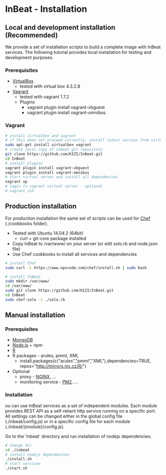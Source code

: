 # InBeat - Installation

## Local and development installation (Recommended)

We provide a set of installation scripts to build a complete image with InBeat services. The following tutorial provides local installation for testing and development purposes. 

### Prerequisites

- [VirtualBox](https://www.virtualbox.org/)
  * tested with virtual box 4.3.2.8
- [Vagrant](https://www.vagrantup.com/)
  * tested with vagrant  1.7.2
  * Plugins
    * vagrant plugin install vagrant-vbguest
    * vagrant plugin install vagrant-omnibus

### Vagrant

```bash
# install virtualbox and vagrant 
# if this does not proceed correctly, install latest version from virtualbox.org and vagrantup.com
sudo apt-get install virtualbox vagrant
# create local copy of inbeat git repository
git clone https://github.com/KIZI/InBeat.git
cd InBeat
# install plugins
vagrant plugin install vagrant-vbguest
vagrant plugin install vagrant-omnibus
# start virtual server and install all dependencies
vagrant up
# login to vagrant virtual server - optional
# vagrant ssh
```

## Production installation

For production installation the same set of scripts can be used for [Chef](https://www.chef.io/) (./cookbooks folder).

* Tested with Ubuntu 14.04.2 (64bit)
	* curl + git-core package installed
* Copy InBeat to /var/www/ on your server (or edit solo.rb and node.json file)
* Use Chef cookbooks to install all services and dependencies

```bash
# install Chef
sudo curl -L https://www.opscode.com/chef/install.sh | sudo bash

# install InBeat
sudo mkdir /var/www/
cd /var/www/
sudo git clone https://github.com/KIZI/InBeat.git
cd InBeat
sudo chef-solo -c ./solo.rb
```


## Manual installation

### Prerequisites

- [MongoDB](https://www.mongodb.org/)
- [Node.js](https://nodejs.org/) + npm
- [R](http://cran.r-project.org/)
- R packages - arules, pmml, XML
  * install.packages(c("arules","pmml","XML"),dependencies=TRUE, repos="http://mirrors.nic.cz/R/")
- Optional
  * proxy - [NGINX](http://nginx.org/), ...
  * monitoring service - [PM2](https://github.com/Unitech/pm2), ...

### Installation

ou can use InBeat services as a set of independent modules. Each module provides REST API as a self-reliant http service running on a specific port. All settings can be changed either in the global config file (./inbeat/config.js) or in a specific config file for each module (./inbeat/{module}/config.js).

Go to the 'inbeat' directory and run installation of nodejs dependencies:

```bash
# change dir
cd ./inbeat
# install nodejs dependencies
./install.sh
# start services
./start.sh
```